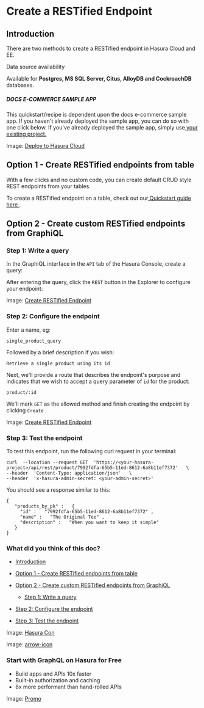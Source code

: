 # Create a RESTified Endpoint

## Introduction​

There are two methods to create a RESTified endpoint in Hasura Cloud and EE.

Data source availability

Available for **Postgres, MS SQL Server, Citus, AlloyDB and CockroachDB** databases.

##### DOCS E-COMMERCE SAMPLE APP

This quickstart/recipe is dependent upon the docs e-commerce sample app. If you haven't already deployed the sample app, you can do so with one click below. If you've already deployed the sample app, simply use[ your existing project. ](https://cloud.hasura.io)

Image: [ Deploy to Hasura Cloud ](https://hasura.io/deploy-button.svg)

## Option 1 - Create RESTified endpoints from table​

With a few clicks and no custom code, you can create default CRUD style REST endpoints from your tables.

To create a RESTified endpoint on a table, check out our[ Quickstart guide here ](https://hasura.io/docs/latest/restified/quickstart/).

## Option 2 - Create custom RESTified endpoints from GraphiQL​

### Step 1: Write a query​

In the GraphiQL interface in the `API` tab of the Hasura Console, create a query:

After entering the query, click the `REST` button in the Explorer to configure your endpoint:

Image: [ Create RESTified Endpoint ](https://hasura.io/docs/assets/images/restified-endpoints_click-rest-2_21-cloud_1-c3c2c341d2611020a348baec09ed5cfc.png)

### Step 2: Configure the endpoint​

Enter a name, eg:

`single_product_query`

Followed by a brief description if you wish:

`Retrieve a single product using its id`

Next, we'll provide a route that describes the endpoint's purpose and indicates that we wish to accept a query parameter
of `id` for the product:

`product/:id`

We'll mark `GET` as the allowed method and finish creating the endpoint by clicking `Create` .

Image: [ Create RESTified Endpoint ](https://hasura.io/docs/assets/images/restified-endpoints_click-create-2.21-cloud.1-2e0c870714148fb96bc29e77f7986770.png)

### Step 3: Test the endpoint​

To test this endpoint, run the following curl request in your terminal:

```
curl  --location --request GET  'https://<your-hasura-project>/api/rest/product/7992fdfa-65b5-11ed-8612-6a8b11ef7372'   \
--header  'Content-Type: application/json'   \
--header  'x-hasura-admin-secret: <your-admin-secret>'
```

You should see a response similar to this:

```
{
   "products_by_pk" :   {
     "id" :   "7992fdfa-65b5-11ed-8612-6a8b11ef7372" ,
     "name" :   "The Original Tee" ,
     "description" :   "When you want to keep it simple"
   }
}
```

### What did you think of this doc?

- [ Introduction ](https://hasura.io/docs/latest/restified/create/#introduction)
- [ Option 1 - Create RESTified endpoints from table ](https://hasura.io/docs/latest/restified/create/#create-from-table)
- [ Option 2 - Create custom RESTified endpoints from GraphiQL ](https://hasura.io/docs/latest/restified/create/#create-from-graphiql)
    - [ Step 1: Write a query ](https://hasura.io/docs/latest/restified/create/#step-1-write-a-query)

- [ Step 2: Configure the endpoint ](https://hasura.io/docs/latest/restified/create/#step-2-configure-the-endpoint)

- [ Step 3: Test the endpoint ](https://hasura.io/docs/latest/restified/create/#step-3-test-the-endpoint)


Image: [ Hasura Con ](https://res.cloudinary.com/dh8fp23nd/image/upload/v1686154570/hasura-con-2023/has-con-light-date_r2a2ud.png)

Image: [ arrow-icon ](https://res.cloudinary.com/dh8fp23nd/image/upload/v1683723549/main-web/chevron-right_ldbi7d.png)

### Start with GraphQL on Hasura for Free

- Build apps and APIs 10x faster
- Built-in authorization and caching
- 8x more performant than hand-rolled APIs


Image: [ Promo ](https://hasura.io/docs/assets/images/hasura-free-ff60e409244e0ea12b5a3045d1a9096b.png)